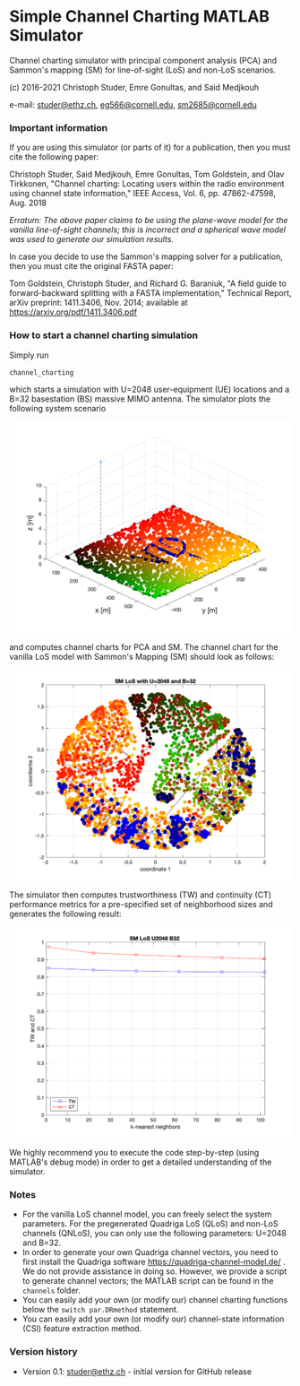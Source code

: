 # Simple Channel Charting MATLAB Simulator

Channel charting simulator with principal component analysis (PCA) and Sammon's mapping (SM) for line-of-sight (LoS) and non-LoS scenarios. 
 
(c) 2016-2021 Christoph Studer, Emre Gonultas, and Said Medjkouh

e-mail: studer@ethz.ch, eg566@cornell.edu, sm2685@cornell.edu

### Important information

If you are using this simulator (or parts of it) for a publication, then you must cite the following paper:

Christoph Studer, Said Medjkouh, Emre Gonultas, Tom Goldstein, and Olav Tirkkonen, "Channel charting: Locating users within the radio environment using channel state information," IEEE Access, Vol. 6, pp. 47862-47598, Aug. 2018

_Erratum: The above paper claims to be using the plane-wave model for the vanilla line-of-sight channels; this is incorrect and a spherical wave model was used to generate our simulation results._

In case you decide to use the Sammon's mapping solver for a publication, then you must cite the original FASTA paper:

Tom Goldstein, Christoph Studer, and Richard G. Baraniuk, "A field guide to forward-backward splitting with a FASTA implementation," Technical Report, arXiv preprint: 1411.3406, Nov. 2014; available at https://arxiv.org/pdf/1411.3406.pdf

### How to start a channel charting simulation

Simply run

```sh
channel_charting
```

which starts a simulation with U=2048 user-equipment (UE) locations and a B=32 basestation (BS) massive MIMO antenna. The simulator plots the following system scenario

![](output/scenario.png?raw=true "")

and computes channel charts for PCA and SM. The channel chart for the vanilla LoS model with Sammon's Mapping (SM) should look as follows:

![](output/CC_SM_LoS_U2048_B32.png?raw=true "")

The simulator then computes trustworthiness (TW) and continuity (CT) performance metrics for a pre-specified set of neighborhood sizes and generates the following result:

![](output/TW_CT_SM_LoS_U2048_B32.png?raw=true "")

We highly recommend you to execute the code step-by-step (using MATLAB's debug mode) in order to get a detailed understanding of the simulator.

### Notes

* For the vanilla LoS channel model, you can freely select the system parameters. For the pregenerated Quadriga LoS (QLoS) and non-LoS channels (QNLoS), you can only use the following parameters: U=2048 and B=32. 
* In order to generate your own Quadriga channel vectors, you need to first install the Quadriga software https://quadriga-channel-model.de/ . We do not provide assistance in doing so. However, we provide a script to generate channel vectors; the MATLAB script can be found in the `channels` folder. 
* You can easily add your own (or modify our) channel charting functions below the `switch par.DRmethod` statement. 
* You can easily add your own (or modify our) channel-state information (CSI) feature extraction method. 


### Version history

* Version 0.1: studer@ethz.ch - initial version for GitHub release
